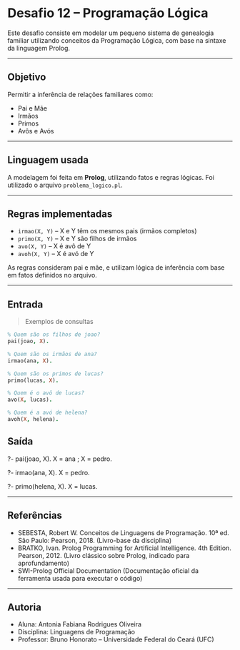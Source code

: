 # Desafio 12 – Programação Lógica

Este desafio consiste em modelar um pequeno sistema de genealogia familiar utilizando conceitos da Programação Lógica, com base na sintaxe da linguagem Prolog.

---

## Objetivo
Permitir a inferência de relações familiares como:
- Pai e Mãe
- Irmãos
- Primos
- Avôs e Avós

---

## Linguagem usada
A modelagem foi feita em **Prolog**, utilizando fatos e regras lógicas. Foi utilizado o arquivo `problema_logico.pl`.

---

## Regras implementadas
- `irmao(X, Y)` – X e Y têm os mesmos pais (irmãos completos)
- `primo(X, Y)` – X e Y são filhos de irmãos
- `avo(X, Y)` – X é avô de Y
- `avoh(X, Y)` – X é avó de Y

As regras consideram pai e mãe, e utilizam lógica de inferência com base em fatos definidos no arquivo.

---

## Entrada

>Exemplos de consultas

```prolog
% Quem são os filhos de joao?
pai(joao, X).

% Quem são os irmãos de ana?
irmao(ana, X).

% Quem são os primos de lucas?
primo(lucas, X).

% Quem é o avô de lucas?
avo(X, lucas).

% Quem é a avó de helena?
avoh(X, helena).
```

## Saída

?- pai(joao, X).
X = ana ;
X = pedro.

?- irmao(ana, X).
X = pedro.

?- primo(helena, X).
X = lucas.

---

## Referências

- SEBESTA, Robert W. Conceitos de Linguagens de Programação. 10ª ed. São Paulo: Pearson, 2018.
(Livro-base da disciplina)
- BRATKO, Ivan. Prolog Programming for Artificial Intelligence. 4th Edition. Pearson, 2012.
(Livro clássico sobre Prolog, indicado para aprofundamento)
- SWI-Prolog Official Documentation
(Documentação oficial da ferramenta usada para executar o código)

---

## Autoria
- Aluna: Antonia Fabiana Rodrigues Oliveira
- Disciplina: Linguagens de Programação
- Professor: Bruno Honorato – Universidade Federal do Ceará (UFC)